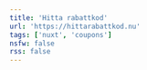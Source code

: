 ```yaml
---
title: 'Hitta rabattkod'
url: 'https://hittarabattkod.nu'
tags: ['nuxt', 'coupons']
nsfw: false
rss: false
---
```

